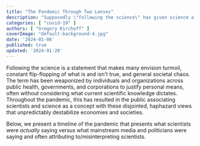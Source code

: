```yaml
---
title: "The Pandemic Through Two Lenses"
description: "Supposedly \"following the science\" has given science a bad name. Science is slower and more methodical than has been apparent in recent years. Let's take a retrospective journey through the pandemic from two perspectives."
categories: [ "covid-19" ]
authors: [ "Gregory Kirchoff" ]
coverImage: "default-background-4.jpg"
date: '2024-01-06'
published: true
updated: '2024-01-20'
---
```

<script> // usables
	import RecipeCard from '$lib/components/usables/RecipeCard/RecipeCard.svelte';

  import NewsLine from '$lib/components/internal/projects/NewsLine/NewsLine.svelte';

</script>

Following the science is a statement that makes many envision turmoil, constant flip-flopping of what is and isn't true, and general societal chaos. The term has been weaponized by individuals and organizations across public health, governments, and corporations to justify personal means, often without considering what current scientific knowledge dictates. Throughout the pandemic, this has resulted in the public associating scientists and science as a concept with these disjointed, haphazard views that unpredictably destabilize economies and societies.

Below, we present a timeline of the pandemic that presents what scientists were *actually* saying versus what mainstream media and politicians were saying and often attributing to/misinterpreting scientists.

<NewsLine />
